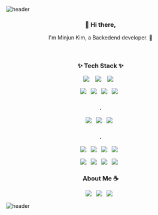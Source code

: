 ![header](https://capsule-render.vercel.app/api?type=waving&color=auto&height=300&section=header&text=Minjun%20Kim&fontSize=70&animation=twinkling)

<h3 align="center"> 👋 Hi there,</h3>
<p align="center">
I'm Minjun Kim, a Backedend developer. 🌱 <br><br><br>
</p>



<h3 align="center">✨ Tech Stack ✨ </h3>

<p align="center">
  <img src="https://img.shields.io/badge/node.js%20-%2343853D.svg?&style=for-the-badge&logo=node.js&logoColor=white"/>&nbsp;&nbsp;&nbsp;
  <img src="https://img.shields.io/badge/typescript%20-%23007ACC.svg?&style=for-the-badge&logo=typescript&logoColor=white"/>&nbsp;&nbsp;&nbsp;
  <img src="https://img.shields.io/badge/Javascript%20-%23F7DF1E.svg?&style=for-the-badge&logo=javascript&logoColor=white"/>&nbsp;&nbsp;&nbsp;
</p>
<p align="center">
  <img src ="https://img.shields.io/badge/Graphql-%23E10098.svg?&style=flat-square&logo=graphql&logoColor=white"/>&nbsp;&nbsp;
  <img src ="https://img.shields.io/badge/Nestjs-%23E0234E.svg?&style=flat-square&logo=nestjs&logoColor=white"/>&nbsp;&nbsp;
  <img src ="https://img.shields.io/badge/Express-%23000000.svg?&style=flat-square&logo=express&logoColor=white"/>&nbsp;&nbsp;
  <img src ="https://img.shields.io/badge/Hasura-%2374b9ff.svg?&style=flat-square&logo=habr&logoColor=white"/>&nbsp;&nbsp;
</p>
<h3 align="center">.</h3>

<p align="center">
  <img src ="https://img.shields.io/badge/Postgres-%23316192.svg?&style=flat-square&logo=postgresql&logoColor=white"/>&nbsp;&nbsp;
  <img src ="https://img.shields.io/badge/Mysql-%234479A1.svg?&style=flat-square&logo=mysql&logoColor=white"/>&nbsp;&nbsp;
  <img src ="https://img.shields.io/badge/Redis-%23DC382D.svg?&style=flat-square&logo=redis&logoColor=white"/>&nbsp;&nbsp;
</p>
<h3 align="center">.</h3>

<p align="center">
  <img src="https://img.shields.io/badge/AWS%20-%23FF9900.svg?&style=flat-square&logo=amazon-aws&logoColor=white"/>&nbsp;&nbsp;
  <img src="https://img.shields.io/badge/Grafana%20-%23F46800.svg?&style=flat-square&logo=grafana&logoColor=white"/>&nbsp;&nbsp;
  <img src="https://img.shields.io/badge/Prometheus%20-%23E6522C.svg?&style=flat-square&logo=prometheus&logoColor=white"/>&nbsp;&nbsp;
  <img src="https://img.shields.io/badge/Loki%20-%23F46800.svg?&style=flat-square&logo=lospec&logoColor=white"/>&nbsp;&nbsp;
</p>


<p align="center">  
  <img src="https://img.shields.io/badge/Kubernetes%20-%23326ce5.svg?&style=flat-square&logo=kubernetes&logoColor=white"/>&nbsp;&nbsp;  
  <img src="https://img.shields.io/badge/Docker%20-%230db7ed.svg?&style=flat-square&logo=docker&logoColor=white"/>&nbsp;&nbsp;
  <img src="https://img.shields.io/badge/Helm%20%20%20-%230F1689.svg?&style=flat-square&logo=helm&logoColor=white"/>&nbsp;&nbsp;   
  <img src="https://img.shields.io/badge/Azure Pipelines%20-%23326ce5.svg?&style=flat-square&logo=azure%20pipelines&logoColor=white"/>&nbsp;&nbsp; 
</p>



<h3 align="center">About Me ☕️</h3>

<p align="center">
<a target="_blank" href="https://burning-camp.tistory.com/">
  <img src="https://img.shields.io/badge/resume%20-%2300b894.svg?&style=for-the-badge&logo=notion&logoColor=white"/></a>&nbsp;&nbsp;
<a target="_blank" href="https://www.notion.so/134463cfa0214e2c90dbba1c0a15ad14">
  <img src="https://img.shields.io/badge/blog%20-%23e17055.svg?&style=for-the-badge&logo=dev.to&logoColor=white"/></a>&nbsp;&nbsp;
<a target="_blank" href="https://www.linkedin.com/in/kim-minjun-1659aa192/">
  <img src="https://img.shields.io/badge/linkedin%20-%230A66C2.svg?&style=for-the-badge&logo=linkedin&logoColor=white"/></a>&nbsp;&nbsp;
 </p>






![header](https://capsule-render.vercel.app/api?type=waving&color=auto&height=150&section=footer)
